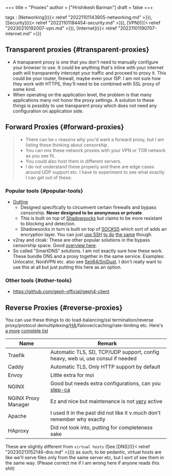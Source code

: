 +++
title = "Proxies"
author = ["Hrishikesh Barman"]
draft = false
+++

tags
: [Networking]({{< relref "20221101143905-networking.md" >}}), [Security]({{< relref "20221101184454-security.md" >}}), [VPN]({{< relref "20230210192007-vpn.md" >}}), [Internet]({{< relref "20221101190707-internet.md" >}})


## Transparent proxies {#transparent-proxies}

-   A transparent proxy is one that you don't need to manually configure your browser to use. It could be anything that's inline with your internet path will transparently intercept your traffic and proceed to proxy it. This could be your router, firewall, maybe even your ISP. I am not sure how they work with HTTPS, they'll need to be combined with SSL proxy of some kind.
-   When operating on the application level, the problem is that many applications many not honor the proxy settings. A solution to these things is possibly to use transparent proxy which does not need any configuration on application side.


## Forward Proxies {#forward-proxies}

<div class="warning small-text">

> -   There can be `n` reasons why you'd want a forward proxy, but I am listing these thinking about censorship.
> -   You can mix these network proxies with your VPN or TOR network as you see fit.
> -   You could also host them in different servers.
> -   I do not understand these properly and there are edge cases around UDP support etc. I have to experiment to see what exactly I can get out of these.
</div>


### Popular tools {#popular-tools}

-   [Outline](https://getoutline.org/how-it-works/)
    -   Designed specifically to circumvent certain firewalls and bypass censorship. **Never designed to be anonymous or private**.
    -   This is built on top of [Shadowsocks](https://en.wikipedia.org/wiki/Shadowsocks) but claims to be more resistant to blocking and detection.
    -   Shadowsocks in turn is built on top of [SOCKS5](https://datatracker.ietf.org/doc/html/rfc1928) which sort of adds an encryption layer. You can just [use SSH](https://ma.ttias.be/socks-proxy-linux-ssh-bypass-content-filters/) [to do](https://github.com/sshuttle/sshuttle) [the same](http://www.dest-unreach.org/socat/doc/socat-tun.html) though.
-   v2ray and cloak: These are other popular solutions in the bypass censorship space. Good [overview here](https://github.com/net4people/bbs/issues/36).
-   So called "SmartDNS" solutions. I am not exactly sure how these work. These bundle DNS and a proxy together in the same service. Examples: Unlocator, NordVPN etc. also see [Seji64/SniDust](https://github.com/Seji64/SniDust). I don't really want to use this at all but just putting this here as an option.


### Other tools {#other-tools}

-   <https://github.com/geph-official/geph4-client>


## Reverse Proxies {#reverse-proxies}

You can use these things to do load-balancing/ssl termination/reverse proxy/protocol demultiplexing/[HA](https://www.reddit.com/r/selfhosted/comments/ytg5kf/high_availability_for_beginners/)/failover/caching/rate-limiting etc. Here's [a more](https://github.com/GrrrDog/weird_proxies) [complete list](https://www.authelia.com/overview/prologue/supported-proxies/)

| Name                | Remark                                                                                                                      |
|---------------------|-----------------------------------------------------------------------------------------------------------------------------|
| Traefik             | Automatic TLS, SD, TCP/UDP support, config heavy, web ui, use consul if needed                                              |
| Caddy               | Automatic TLS, Only HTTP support by default                                                                                 |
| Envoy               | Little extra for moi                                                                                                        |
| NGINX               | Good but needs extra configurations, can you [step-ca](https://smallstep.com/docs/step-ca)                                  |
| NGINX Proxy Manager | Ez and nice but maintenance is not [very](https://github.com/NginxProxyManager/nginx-proxy-manager/discussions/1202) active |
| Apache              | I used it in the past did not like it v.much don't remember why exactly                                                     |
| HAproxy             | Did not look into, putting for completeness sake                                                                            |

These are slightly different from `virtual hosts` (See [DNS]({{< relref "20230213152146-dns.md" >}})) as such, to be pedantic, virtual hosts are like we'll serve files only from the same server etc, but I sort of see them in the same way. (Please correct me if I am wrong here if anyone reads this shit)
